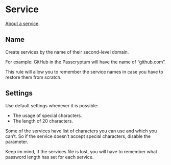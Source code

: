 # Service

[About a service](../../overview/glossary.md#service).

## Name

Create services by the name of their second-level domain.

For example: GitHub in the Passcryptum will have the name of “github.com”.

This rule will allow you to remember the service names in case you have to restore them from scratch.

## Settings

Use default settings whenever it is possible:

- The usage of special characters.
- The length of 20 characters.

Some of the services have list of characters you can use and which you can’t. So if the service doesn’t accept special characters, disable the parameter.

Keep im mind, if the services file is lost, you will have to remember what password length has set for each service.
